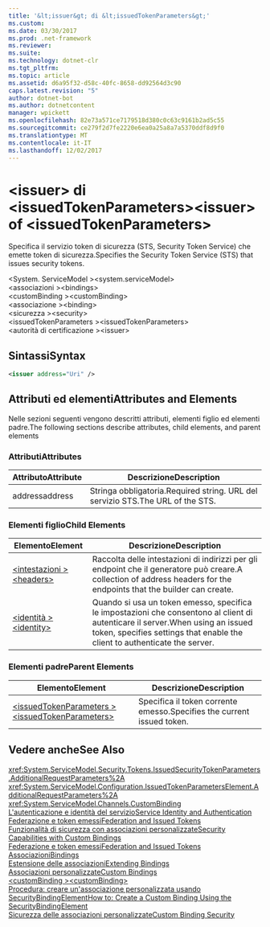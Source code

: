 ```yaml
---
title: '&lt;issuer&gt; di &lt;issuedTokenParameters&gt;'
ms.custom: 
ms.date: 03/30/2017
ms.prod: .net-framework
ms.reviewer: 
ms.suite: 
ms.technology: dotnet-clr
ms.tgt_pltfrm: 
ms.topic: article
ms.assetid: d6a95f32-d58c-40fc-8658-dd92564d3c90
caps.latest.revision: "5"
author: dotnet-bot
ms.author: dotnetcontent
manager: wpickett
ms.openlocfilehash: 82e73a571ce7179518d380c0c63c9161b2ad5c55
ms.sourcegitcommit: ce279f2d7fe2220e6ea0a25a8a7a5370ddf8d9f0
ms.translationtype: MT
ms.contentlocale: it-IT
ms.lasthandoff: 12/02/2017
---
```

# <a name="ltissuergt-of-ltissuedtokenparametersgt"></a><span data-ttu-id="e5db3-102">&lt;issuer&gt; di &lt;issuedTokenParameters&gt;</span><span class="sxs-lookup"><span data-stu-id="e5db3-102">&lt;issuer&gt; of &lt;issuedTokenParameters&gt;</span></span>
<span data-ttu-id="e5db3-103">Specifica il servizio token di sicurezza (STS, Security Token Service) che emette token di sicurezza.</span><span class="sxs-lookup"><span data-stu-id="e5db3-103">Specifies the Security Token Service (STS) that issues security tokens.</span></span>  
  
 <span data-ttu-id="e5db3-104">\<System. ServiceModel ></span><span class="sxs-lookup"><span data-stu-id="e5db3-104">\<system.serviceModel></span></span>  
<span data-ttu-id="e5db3-105">\<associazioni ></span><span class="sxs-lookup"><span data-stu-id="e5db3-105">\<bindings></span></span>  
<span data-ttu-id="e5db3-106">\<customBinding ></span><span class="sxs-lookup"><span data-stu-id="e5db3-106">\<customBinding></span></span>  
<span data-ttu-id="e5db3-107">\<associazione ></span><span class="sxs-lookup"><span data-stu-id="e5db3-107">\<binding></span></span>  
<span data-ttu-id="e5db3-108">\<sicurezza ></span><span class="sxs-lookup"><span data-stu-id="e5db3-108">\<security></span></span>  
<span data-ttu-id="e5db3-109">\<issuedTokenParameters ></span><span class="sxs-lookup"><span data-stu-id="e5db3-109">\<issuedTokenParameters></span></span>  
<span data-ttu-id="e5db3-110">\<autorità di certificazione ></span><span class="sxs-lookup"><span data-stu-id="e5db3-110">\<issuer></span></span>  
  
## <a name="syntax"></a><span data-ttu-id="e5db3-111">Sintassi</span><span class="sxs-lookup"><span data-stu-id="e5db3-111">Syntax</span></span>  
  
```xml  
<issuer address="Uri" />  
```  
  
## <a name="attributes-and-elements"></a><span data-ttu-id="e5db3-112">Attributi ed elementi</span><span class="sxs-lookup"><span data-stu-id="e5db3-112">Attributes and Elements</span></span>  
 <span data-ttu-id="e5db3-113">Nelle sezioni seguenti vengono descritti attributi, elementi figlio ed elementi padre.</span><span class="sxs-lookup"><span data-stu-id="e5db3-113">The following sections describe attributes, child elements, and parent elements</span></span>  
  
### <a name="attributes"></a><span data-ttu-id="e5db3-114">Attributi</span><span class="sxs-lookup"><span data-stu-id="e5db3-114">Attributes</span></span>  
  
|<span data-ttu-id="e5db3-115">Attributo</span><span class="sxs-lookup"><span data-stu-id="e5db3-115">Attribute</span></span>|<span data-ttu-id="e5db3-116">Descrizione</span><span class="sxs-lookup"><span data-stu-id="e5db3-116">Description</span></span>|  
|---------------|-----------------|  
|<span data-ttu-id="e5db3-117">address</span><span class="sxs-lookup"><span data-stu-id="e5db3-117">address</span></span>|<span data-ttu-id="e5db3-118">Stringa obbligatoria.</span><span class="sxs-lookup"><span data-stu-id="e5db3-118">Required string.</span></span> <span data-ttu-id="e5db3-119">URL del servizio STS.</span><span class="sxs-lookup"><span data-stu-id="e5db3-119">The URL of the STS.</span></span>|  
  
### <a name="child-elements"></a><span data-ttu-id="e5db3-120">Elementi figlio</span><span class="sxs-lookup"><span data-stu-id="e5db3-120">Child Elements</span></span>  
  
|<span data-ttu-id="e5db3-121">Elemento</span><span class="sxs-lookup"><span data-stu-id="e5db3-121">Element</span></span>|<span data-ttu-id="e5db3-122">Descrizione</span><span class="sxs-lookup"><span data-stu-id="e5db3-122">Description</span></span>|  
|-------------|-----------------|  
|[<span data-ttu-id="e5db3-123">\<intestazioni ></span><span class="sxs-lookup"><span data-stu-id="e5db3-123">\<headers></span></span>](../../../../../docs/framework/configure-apps/file-schema/wcf/headers-element.md)|<span data-ttu-id="e5db3-124">Raccolta delle intestazioni di indirizzi per gli endpoint che il generatore può creare.</span><span class="sxs-lookup"><span data-stu-id="e5db3-124">A collection of address headers for the endpoints that the builder can create.</span></span>|  
|[<span data-ttu-id="e5db3-125">\<identità ></span><span class="sxs-lookup"><span data-stu-id="e5db3-125">\<identity></span></span>](../../../../../docs/framework/configure-apps/file-schema/wcf/identity.md)|<span data-ttu-id="e5db3-126">Quando si usa un token emesso, specifica le impostazioni che consentono al client di autenticare il server.</span><span class="sxs-lookup"><span data-stu-id="e5db3-126">When using an issued token, specifies settings that enable the client to authenticate the server.</span></span>|  
  
### <a name="parent-elements"></a><span data-ttu-id="e5db3-127">Elementi padre</span><span class="sxs-lookup"><span data-stu-id="e5db3-127">Parent Elements</span></span>  
  
|<span data-ttu-id="e5db3-128">Elemento</span><span class="sxs-lookup"><span data-stu-id="e5db3-128">Element</span></span>|<span data-ttu-id="e5db3-129">Descrizione</span><span class="sxs-lookup"><span data-stu-id="e5db3-129">Description</span></span>|  
|-------------|-----------------|  
|[<span data-ttu-id="e5db3-130">\<issuedTokenParameters ></span><span class="sxs-lookup"><span data-stu-id="e5db3-130">\<issuedTokenParameters></span></span>](../../../../../docs/framework/configure-apps/file-schema/wcf/issuedtokenparameters.md)|<span data-ttu-id="e5db3-131">Specifica il token corrente emesso.</span><span class="sxs-lookup"><span data-stu-id="e5db3-131">Specifies the current issued token.</span></span>|  
  
## <a name="see-also"></a><span data-ttu-id="e5db3-132">Vedere anche</span><span class="sxs-lookup"><span data-stu-id="e5db3-132">See Also</span></span>  
 <xref:System.ServiceModel.Security.Tokens.IssuedSecurityTokenParameters.AdditionalRequestParameters%2A>  
 <xref:System.ServiceModel.Configuration.IssuedTokenParametersElement.AdditionalRequestParameters%2A>  
 <xref:System.ServiceModel.Channels.CustomBinding>  
 [<span data-ttu-id="e5db3-133">L'autenticazione e identità del servizio</span><span class="sxs-lookup"><span data-stu-id="e5db3-133">Service Identity and Authentication</span></span>](../../../../../docs/framework/wcf/feature-details/service-identity-and-authentication.md)  
 [<span data-ttu-id="e5db3-134">Federazione e token emessi</span><span class="sxs-lookup"><span data-stu-id="e5db3-134">Federation and Issued Tokens</span></span>](../../../../../docs/framework/wcf/feature-details/federation-and-issued-tokens.md)  
 [<span data-ttu-id="e5db3-135">Funzionalità di sicurezza con associazioni personalizzate</span><span class="sxs-lookup"><span data-stu-id="e5db3-135">Security Capabilities with Custom Bindings</span></span>](../../../../../docs/framework/wcf/feature-details/security-capabilities-with-custom-bindings.md)  
 [<span data-ttu-id="e5db3-136">Federazione e token emessi</span><span class="sxs-lookup"><span data-stu-id="e5db3-136">Federation and Issued Tokens</span></span>](../../../../../docs/framework/wcf/feature-details/federation-and-issued-tokens.md)  
 [<span data-ttu-id="e5db3-137">Associazioni</span><span class="sxs-lookup"><span data-stu-id="e5db3-137">Bindings</span></span>](../../../../../docs/framework/wcf/bindings.md)  
 [<span data-ttu-id="e5db3-138">Estensione delle associazioni</span><span class="sxs-lookup"><span data-stu-id="e5db3-138">Extending Bindings</span></span>](../../../../../docs/framework/wcf/extending/extending-bindings.md)  
 [<span data-ttu-id="e5db3-139">Associazioni personalizzate</span><span class="sxs-lookup"><span data-stu-id="e5db3-139">Custom Bindings</span></span>](../../../../../docs/framework/wcf/extending/custom-bindings.md)  
 [<span data-ttu-id="e5db3-140">\<customBinding ></span><span class="sxs-lookup"><span data-stu-id="e5db3-140">\<customBinding></span></span>](../../../../../docs/framework/configure-apps/file-schema/wcf/custombinding.md)  
 [<span data-ttu-id="e5db3-141">Procedura: creare un'associazione personalizzata usando SecurityBindingElement</span><span class="sxs-lookup"><span data-stu-id="e5db3-141">How to: Create a Custom Binding Using the SecurityBindingElement</span></span>](../../../../../docs/framework/wcf/feature-details/how-to-create-a-custom-binding-using-the-securitybindingelement.md)  
 [<span data-ttu-id="e5db3-142">Sicurezza delle associazioni personalizzate</span><span class="sxs-lookup"><span data-stu-id="e5db3-142">Custom Binding Security</span></span>](../../../../../docs/framework/wcf/samples/custom-binding-security.md)
